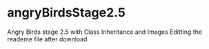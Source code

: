 # angryBirdsStage2.5
Angry Birds stage 2.5 with Class Inheritance and Images
Editting the reademe file after download